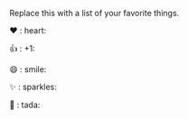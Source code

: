 Replace this with a list of your favorite things.

❤️ 	: heart:

👍 	: +1:

😄 	: smile:

✨ 	: sparkles:

🎉 	: tada:
